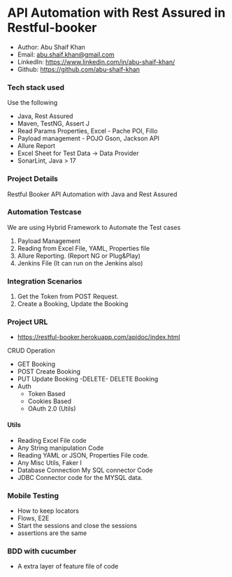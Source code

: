 # API Automation  with Rest Assured in Restful-booker

- Author: Abu Shaif Khan
- Email: abu.shaif.khan@gmail.com
- LinkedIn: https://www.linkedin.com/in/abu-shaif-khan/
- Github: https://github.com/abu-shaif-khan

### Tech stack used 

Use the following
- Java, Rest Assured
- Maven, TestNG, Assert J
- Read Params Properties, Excel - Pache POI, Fillo
- Payload management - POJO Gson, Jackson API
- Allure Report
- Excel Sheet for Test Data → Data Provider
- SonarLint, Java > 17


### Project Details
Restful Booker API Automation with Java and Rest Assured

### Automation Testcase
We are using Hybrid Framework to Automate the Test cases
1. Payload Management
2. Reading from Excel File, YAML, Properties file
3. Allure Reporting. (Report NG or Plug&Play)
4. Jenkins File (It can run on the Jenkins also)

### Integration Scenarios
1. Get the Token from POST Request.
2. Create a Booking, Update the Booking 

### Project URL
- https://restful-booker.herokuapp.com/apidoc/index.html

CRUD Operation 
- GET Booking
- POST Create Booking
- PUT Update Booking -DELETE- DELETE Booking
- Auth
  - Token Based
  - Cookies Based
  - OAuth 2.0 (Utils)


#### Utils 
- Reading Excel File code
- Any String manipulation Code
- Reading YAML or JSON, Properties File code. 
- Any Misc Utils, Faker I
- Database Connection My SQL connector Code
- JDBC Connector code for the MYSQL data.

### Mobile Testing
- How to keep locators
- Flows, E2E
- Start the sessions and close the sessions
- assertions are the same

### BDD with cucumber
- A extra layer of feature file of code